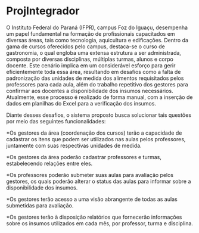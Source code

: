 # ProjIntegrador

O Instituto Federal do Paraná (IFPR), campus Foz do Iguaçu, desempenha um papel fundamental na formação de profissionais capacitados em diversas áreas, tais como tecnologia, aquicultura e edificações. Dentro da gama de cursos oferecidos pelo campus, destaca-se o curso de gastronomia, o qual engloba uma extensa estrutura a ser administrada, composta por diversas disciplinas, múltiplas turmas, alunos e corpo docente. Este cenário implica em um considerável esforço para gerir eficientemente toda essa área, resultando em desafios como a falta de padronização das unidades de medida dos alimentos requisitados pelos professores para cada aula, além do trabalho repetitivo dos gestores para confirmar aos docentes a disponibilidade dos insumos necessários. Atualmente, esse processo é realizado de forma manual, com a inserção de dados em planilhas do Excel para a verificação dos insumos.

Diante desses desafios, o sistema proposto busca solucionar tais questões por meio das seguintes funcionalidades:

*Os gestores da área (coordenação dos cursos) terão a capacidade de cadastrar os itens que podem ser utilizados nas aulas pelos professores, juntamente com suas respectivas unidades de medida.

*Os gestores da área poderão cadastrar professores e turmas, estabelecendo relações entre eles.

*Os professores poderão submeter suas aulas para avaliação pelos gestores, os quais poderão alterar o status das aulas para informar sobre a disponibilidade dos insumos.

*Os gestores terão acesso a uma visão abrangente de todas as aulas submetidas para avaliação.

*Os gestores terão à disposição relatórios que fornecerão informações sobre os insumos utilizados em cada mês, por professor, turma e disciplina.



